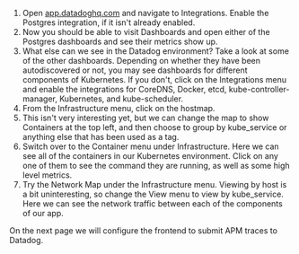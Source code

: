 
1. Open <a href="https://app.datadoghq.com" target="_datadog">app.datadoghq.com</a> and navigate to Integrations. Enable the Postgres integration, if it isn't already enabled. 
2. Now you should be able to visit Dashboards and open either of the Postgres dashboards and see their metrics show up.
3. What else can we see in the Datadog environment? Take a look at some of the other dashboards. Depending on whether they have been autodiscovered or not, you may see dashboards for different components of Kubernetes. If you don't, click on the Integrations menu and enable the integrations for CoreDNS, Docker, etcd, kube-controller-manager, Kubernetes, and kube-scheduler.   
4. From the Infrastructure menu, click on the hostmap.
5. This isn't very interesting yet, but we can change the map to show Containers at the top left, and then choose to group by kube_service or anything else that has been used as a tag. 
6. Switch over to the Container menu under Infrastructure. Here we can see all of the containers in our Kubernetes environment. Click on any one of them to see the command they are running, as well as some high level metrics.
7. Try the Network Map under the Infrastructure menu. Viewing by host is a bit uninteresting, so change the View menu to view by kube_service. Here we can see the network traffic between each of the components of our app.

On the next page we will configure the frontend to submit APM traces to Datadog.


